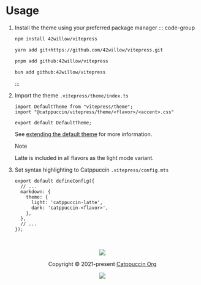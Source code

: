 # Usage

1. Install the theme using your preferred package manager
    ::: code-group
    ```bash [npm]
    npm install 42willow/vitepress
    ```
    ```bash [Yarn]
    yarn add git+https://github.com/42willow/vitepress.git
    ```
    ```bash [pnpm]
    pnpm add github:42willow/vitepress
    ```
    ```bash [Bun]
    bun add github:42willow/vitepress
    ```
    :::

2. Import the theme
    `.vitepress/theme/index.ts`

    ```ts{2}
    import DefaultTheme from "vitepress/theme";
    import "@catppuccin/vitepress/theme/<flavor>/<accent>.css"

    export default DefaultTheme;
    ```

    See [extending the default theme](https://vitepress.dev/guide/extending-default-theme#extending-the-default-theme) for more information.
    > [!NOTE]
    > Latte is included in all flavors as the light mode variant.

3. Set syntax highlighting to Catppuccin
    `.vitepress/config.mts`

    ```ts{6}
    export default defineConfig({
      // ...
      markdown: {
        theme: {
          light: 'catppuccin-latte',
          dark: 'catppuccin-<flavor>',
        },
      },
      // ...
    });
    ```

&nbsp;

<p align="center">
	<img src="https://raw.githubusercontent.com/catppuccin/catppuccin/main/assets/footers/gray0_ctp_on_line.svg?sanitize=true" />
</p>

<p align="center">
	Copyright &copy; 2021-present <a href="https://github.com/catppuccin" target="_blank">Catppuccin Org</a>
</p>

<p align="center">
	<a href="https://github.com/catppuccin/catppuccin/blob/main/LICENSE"><img src="https://img.shields.io/static/v1.svg?style=for-the-badge&label=License&message=MIT&logoColor=d9e0ee&colorA=363a4f&colorB=b7bdf8"/></a>
</p>
